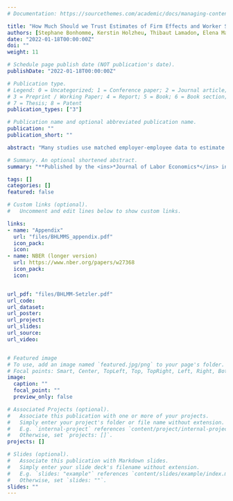 ```yaml
---
# Documentation: https://sourcethemes.com/academic/docs/managing-content/

title: "How Much Should we Trust Estimates of Firm Effects and Worker Sorting?"
authors: [Stephane Bonhomme, Kerstin Holzheu, Thibaut Lamadon, Elena Manresa, Magne Mogstad, admin]
date: "2022-01-18T00:00:00Z"
doi: ""
weight: 11

# Schedule page publish date (NOT publication's date).
publishDate: "2022-01-18T00:00:00Z"

# Publication type.
# Legend: 0 = Uncategorized; 1 = Conference paper; 2 = Journal article;
# 3 = Preprint / Working Paper; 4 = Report; 5 = Book; 6 = Book section;
# 7 = Thesis; 8 = Patent
publication_types: ["3"]

# Publication name and optional abbreviated publication name.
publication: ""
publication_short: ""

abstract: "Many studies use matched employer-employee data to estimate a statistical model of earnings determination where log-earnings are expressed as the sum of worker effects, firm effects, covariates, and idiosyncratic error terms. Estimates based on this model have produced two influential yet controversial conclusions. First, firm effects typically explain around 20% of the variance of log-earnings, pointing to the importance of firm-specific wage-setting for earnings inequality. Second, the correlation between firm and worker effects is often small and sometimes negative, indicating little if any sorting of high-wage workers to high-paying firms. The objective of this paper is to assess the sensitivity of these conclusions to the biases that arise because of limited mobility of workers across firms. We use employer-employee data from the U.S. and several European countries while taking advantage of both fixed-effects and random-effects methods for bias correction. We find that limited mobility bias is severe and that bias correction is important. Once one corrects for limited mobility bias, firm effects matter less for earnings inequality and worker sorting becomes always positive and typically strong."

# Summary. An optional shortened abstract.
summary: "**Published by the <ins>*Journal of Labor Economics*</ins> in April 2023**."

tags: []
categories: []
featured: false

# Custom links (optional).
#   Uncomment and edit lines below to show custom links.

links:
- name: "Appendix"
  url: "files/BHLMMS_appendix.pdf"
  icon_pack: 
  icon: 
- name: NBER (longer version)
  url: https://www.nber.org/papers/w27368
  icon_pack:
  icon:


url_pdf: "files/BHLMM-Setzler.pdf"
url_code:
url_dataset:
url_poster:
url_project:
url_slides:
url_source:
url_video:


# Featured image
# To use, add an image named `featured.jpg/png` to your page's folder. 
# Focal points: Smart, Center, TopLeft, Top, TopRight, Left, Right, BottomLeft, Bottom, BottomRight.
image:
  caption: ""
  focal_point: ""
  preview_only: false

# Associated Projects (optional).
#   Associate this publication with one or more of your projects.
#   Simply enter your project's folder or file name without extension.
#   E.g. `internal-project` references `content/project/internal-project/index.md`.
#   Otherwise, set `projects: []`.
projects: []

# Slides (optional).
#   Associate this publication with Markdown slides.
#   Simply enter your slide deck's filename without extension.
#   E.g. `slides: "example"` references `content/slides/example/index.md`.
#   Otherwise, set `slides: ""`.
slides: ""
---
```


